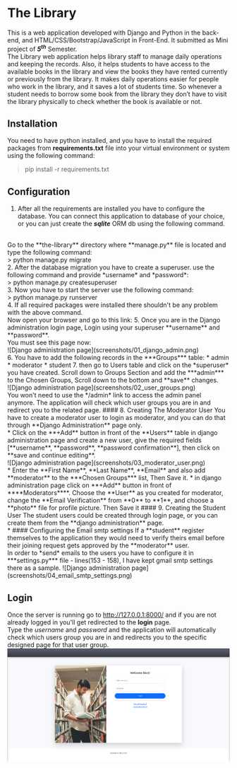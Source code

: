 # The Library
This is a web application developed with Django and Python in the back-end, and HTML/CSS/Bootstrap/JavaScript in Front-End.
It submitted as Mini project of ***5<sup>th</sup>*** Semester.
<br> The Library web application helps library staff to manage daily operations and keeping the records. Also, it helps students to have access to the available books in the library and view the books they have rented currently or previously from the library. 
It makes daily operations easier for people who work in the library, and it saves a lot of students time. So whenever a student needs to borrow some book from the library they don’t have to visit the library physically to check whether the book is available or not.
<br>
## Installation
You need to have python installed, and you have to install the required packages from **requirements.txt** file into your virtual environment or system using the following command:
> pip install -r requirements.txt
## Configuration
1. After all the requirements are installed you have to configure the database. You can connect this application to database of your choice, or you can just create the ***sqlite*** ORM db using the following command.
<br>
Go to the **the-library** directory where **manage.py** file is located and type the following command:<br>
    > python manage.py migrate <br>
2. After the database migration you have to create a superuser. use the following command and provide *username* and *password*:<br>
   > python manage.py createsuperuser <br>
3. Now you have to start the server use the following command: <br>
    > python manage.py runserver <br>
4. If all required packages were installed there shouldn't be any problem with the above command. <br>
Now open your browser and go to this link: <http://127.0.0.1:8000/admin>
5. Once you are in the Django administration login page, Login using your superuser **username** and **password**. <br>
You must see this page now: <br>
![Django administration page](screenshots/01_django_admin.png) <br>
6. You have to add the following records in the ***Groups*** table:
   * admin
   * moderator
   * student
7. then go to Users table and click on the *superuser* you have created. Scroll down to Groups Section and add the ***admin*** to the Chosen Groups, Scroll down to the bottom and **save** changes.<br> 
![Django administration page](screenshots/02_user_groups.png)<br>
You won't need to use the */admin* link to access the admin panel anymore. The application will check which user groups you are in and redirect you to the related page. 
#### 8. Creating The Moderator User
   You have to create a moderator user to login as moderator, and you can do that through **Django Administration** page only.<br>
* Click on the **+Add** button in front of the **Users** table in django administration page and create a new user, give the required fields [**username**, **password**, **password confirmation**], then click on **save and continue editing**.  <br>
![Django administration page](screenshots/03_moderator_user.png) <br>
* Enter the **First Name**, **Last Name**, **Email** and also add **moderator** to the ***Chosen Groups*** list, Then Save it.
* in django administration page click on **+Add** button in front of ****Moderators****. Choose the **User** as you created for moderator, change the **Email Verification** from **0** to **1**, and choose a **photo** file for profile picture. Then Save it
#### 9. Creating the Student User
The student users could be created through login page, or you can create them from the **django administration** page. <br>
* #### Configuring the Email smtp settings
   If a **student** register themselves to the application they would need to verify theirs email before their joining request gets approved by the **moderator** user.<br>
In order to *send* emails to the users you have to configure it in ***settings.py*** file - lines(153 - 158), I have kept gmail smtp settings there as a sample. 
![Django administration page](screenshots/04_email_smtp_settings.png)

## Login
Once the server is running go to <http://127.0.0.1:8000/> and if you are not already logged in you'll get redirected to the **login** page.<br>
Type the *username* and *password* and the application will automatically check which users group you are in and redirects you to the specific designed page for that user group.
![Django administration page](screenshots/05_login_page.png)

